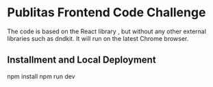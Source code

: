 # Publitas Frontend Code Challenge
The code is based on the React library , but without any other external libraries such as dndkit. It will run on the latest Chrome browser.

## Installment and Local Deployment
npm install
npm run dev
